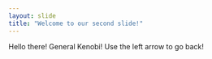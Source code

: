 ```yaml
---
layout: slide
title: "Welcome to our second slide!"
---
```

Hello there! General Kenobi!
Use the left arrow to go back!

